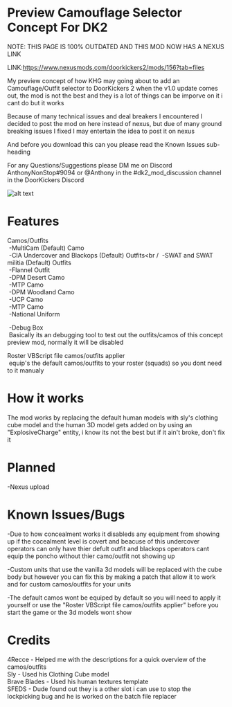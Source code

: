 # Preview Camouflage Selector Concept For DK2

NOTE: THIS PAGE IS 100% OUTDATED AND THIS MOD NOW HAS A NEXUS LINK

LINK:https://www.nexusmods.com/doorkickers2/mods/156?tab=files

My preview concept of how KHG may going about to add an Camouflage/Outfit selector to DoorKickers 2 when the v1.0 update comes out, the mod is not the best and they is a lot of things can be imporve on it i cant do but it works

Because of many technical issues and deal breakers I encountered I decided to post the mod on here instead of nexus, but due of many ground breaking issues I fixed I may entertain the idea to post it on nexus

And before you download this can you please read the Known Issues sub-heading

For any Questions/Suggestions please DM me on Discord AnthonyNonStop#9094 or @Anthony in the #dk2_mod_discussion channel in the DoorKickers Discord

![alt text](https://github.com/AnthonyNonStop/Camouflage-Selector-Concept/blob/master/.GitHub%20Read%20Me%20Photos%20Files/read_me_pic.png)
# Features

Camos/Outfits <br />
&nbsp;-MultiCam (Default) Camo <br />
&nbsp;-CIA Undercover and Blackops (Default) Outfits<br /
&nbsp;-SWAT and SWAT militia (Default) Outfits<br />
&nbsp;-Flannel Outfit <br />
&nbsp;-DPM Desert Camo<br />
&nbsp;-MTP Camo<br />
&nbsp;-DPM Woodland Camo<br />
&nbsp;-UCP Camo<br />
&nbsp;-MTP Camo<br />
&nbsp;-National Uniform<br />

&nbsp;-Debug Box <br />
  &nbsp;Basically its an debugging tool to test out the outfits/camos of this concept preview mod, normally it will be disabled

Roster VBScript file camos/outfits applier<br />
  &nbsp;equip's the default camos/outfits to your roster (squads) so you dont need to it manualy

# How it works
The mod works by replacing the default human models with sly's clothing cube model and the human 3D model gets added on by using an "ExplosiveCharge" entity, i know its not the best but if it ain't broke, don't fix it

# Planned
-Nexus upload<br />

# Known Issues/Bugs

-Due to how concealment works it disableds any equipment from showing up if the cocealment level is covert and beacuse of this undercover operators can only have thier defult outfit and blackops operators cant equip the poncho without thier camo/outfit not showing up

-Custom units that use the vanilla 3d models will be replaced with the cube body but however you can fix this by making a patch that allow it to work and for custom camos/outfits for your units

-The default camos wont be equiped by default so you will need to apply it yourself or use the "Roster VBScript file camos/outfits applier" before you start the game or the 3d models wont show
# Credits

4Recce - Helped me with the descriptions for a quick overview of the camos/outfits <br />
Sly - Used his Clothing Cube model <br />
Brave Blades - Used his human textures template <br />
SFEDS - Dude found out they is a other slot i can use to stop the lockpicking bug and he is worked on the batch file replacer <br />
